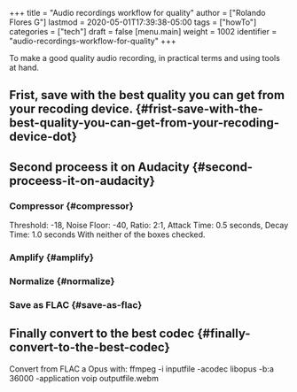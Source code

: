 +++
title = "Audio recordings workflow for quality"
author = ["Rolando Flores G"]
lastmod = 2020-05-01T17:39:38-05:00
tags = ["howTo"]
categories = ["tech"]
draft = false
[menu.main]
  weight = 1002
  identifier = "audio-recordings-workflow-for-quality"
+++

To make a good quality audio recording, in practical terms and using tools at hand.

<!--more-->


## Frist, save with the best quality you can get from your recoding device. {#frist-save-with-the-best-quality-you-can-get-from-your-recoding-device-dot}


## Second proceess it on Audacity {#second-proceess-it-on-audacity}


### Compressor {#compressor}

Threshold: -18, Noise Floor: -40, Ratio: 2:1, Attack Time: 0.5 seconds, Decay Time: 1.0 seconds
With neither of the boxes checked.


### Amplify {#amplify}


### Normalize {#normalize}


### Save as FLAC {#save-as-flac}


## Finally convert to the best codec {#finally-convert-to-the-best-codec}

Convert from FLAC a Opus with:
ffmpeg -i inputfile -acodec libopus -b:a 36000 -application voip outputfile.webm